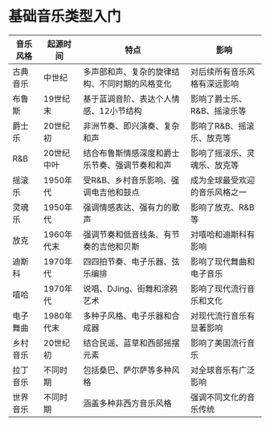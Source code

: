 # 基础音乐类型入门



| 音乐风格 | 起源时间 | 特点 | 影响 |
| --- | --- | --- | --- |
| 古典音乐 | 中世纪 | 多声部和声、复杂的旋律结构、不同时期的风格变化 | 对后续所有音乐风格有深远影响 |
| 布鲁斯 | 19世纪末 | 基于蓝调音阶、表达个人情感、12小节结构 | 影响了爵士乐、R&B、摇滚乐等 |
| 爵士乐 | 20世纪初 | 非洲节奏、即兴演奏、复杂和声 | 影响了R&B、摇滚乐、放克等 |
| R&B | 20世纪中叶 | 结合布鲁斯情感深度和爵士乐节奏、强调节奏和和声 | 影响了摇滚乐、灵魂乐、放克等 |
| 摇滚乐 | 1950年代 | 受R&B、乡村音乐影响、强调电吉他和鼓点 | 成为全球最受欢迎的音乐风格之一 |
| 灵魂乐 | 1950年代 | 强调情感表达、强有力的歌声 | 影响了放克、R&B等 |
| 放克 | 1960年代末 | 强调节奏和低音线条、有节奏的吉他和贝斯 | 对嘻哈和迪斯科有影响 |
| 迪斯科 | 1970年代 | 四四拍节奏、电子乐器、弦乐编排 | 影响了现代舞曲和电子音乐 |
| 嘻哈 | 1970年代 | 说唱、DJing、街舞和涂鸦艺术 | 影响了现代流行音乐和文化 |
| 电子舞曲 | 1980年代末 | 多种子风格、电子乐器和合成器 | 对现代流行音乐有显著影响 |
| 乡村音乐 | 20世纪初 | 结合民谣、蓝草和西部摇摆元素 | 影响了美国流行音乐 |
| 拉丁音乐 | 不同时期 | 包括桑巴、萨尔萨等多种风格 | 对全球音乐有广泛影响 |
| 世界音乐 | 不同时期 | 涵盖多种非西方音乐风格 | 强调不同文化的音乐传统 |

